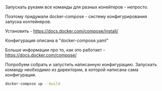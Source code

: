 Запускать руками все команды для разных конейтеров - непросто.

Поэтому придумали docker-compose - систему конфигурирования запуска контейнеров. 

Установить - https://docs.docker.com/compose/install/

Конфигурация описана в "docker-compose.yaml"

Больше информации про то, как это работает - https://docs.docker.com/compose/

Попробуем собрать и запустить написанную конфигурацию. Запускать команду необходимо из директории, в которой написана сама конфигурация.

```bash
docker-compose up --build
```

